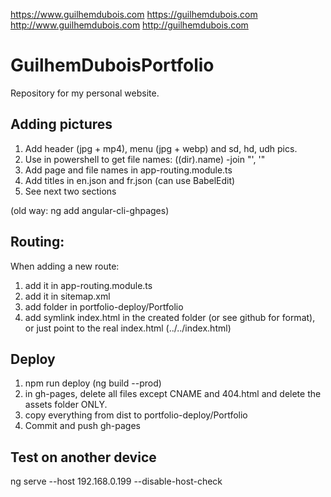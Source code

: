 https://www.guilhemdubois.com
https://guilhemdubois.com
http://www.guilhemdubois.com
http://guilhemdubois.com

# GuilhemDuboisPortfolio
Repository for my personal website.

## Adding pictures
1. Add header (jpg + mp4), menu (jpg + webp) and sd, hd, udh pics.
1. Use in powershell to get file names: ((dir).name) -join "', '"
1. Add page and file names in app-routing.module.ts
1. Add titles in en.json and fr.json (can use BabelEdit)
1. See next two sections

(old way: ng add angular-cli-ghpages)
## Routing:
When adding a new route:
1. add it in app-routing.module.ts
1. add it in sitemap.xml
2. add folder in portfolio-deploy/Portfolio
1. add symlink index.html in the created folder (or see github for format), or just point to the real index.html (../../index.html)

## Deploy
1. npm run deploy (ng build --prod)
1. in gh-pages, delete all files except CNAME and 404.html and delete the assets folder ONLY.
1. copy everything from dist to portfolio-deploy/Portfolio
1. Commit and push gh-pages

## Test on another device
ng serve --host 192.168.0.199 --disable-host-check
